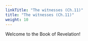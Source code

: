 ```yaml
---
linkTitle: "The witnesses (Ch.11)"
title: "The witnesses (Ch.11)"
weight: 10
---
```


Welcome to the Book of Revelation!

<!--more-->
